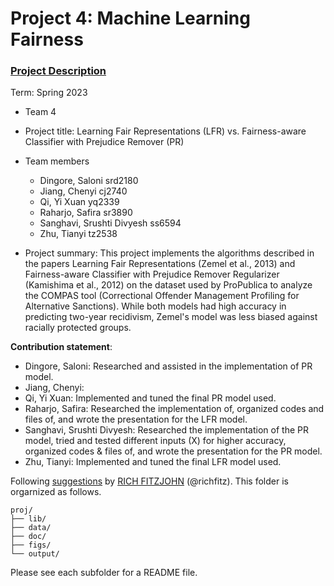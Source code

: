 # Project 4: Machine Learning Fairness

### [Project Description](doc/project4_desc.md)

Term: Spring 2023

+ Team 4
+ Project title: Learning Fair Representations (LFR) vs. Fairness-aware Classifier with Prejudice Remover (PR)
+ Team members
	+ Dingore, Saloni srd2180
	+ Jiang, Chenyi cj2740
	+ Qi, Yi Xuan yq2339
	+ Raharjo, Safira sr3890
	+ Sanghavi, Srushti Divyesh ss6594
	+ Zhu, Tianyi tz2538

+ Project summary: This project implements the algorithms described in the papers Learning Fair Representations (Zemel et al., 2013) and Fairness-aware Classifier with Prejudice Remover Regularizer (Kamishima et al., 2012) on the dataset used by ProPublica to analyze the COMPAS tool (Correctional Offender Management Profiling for Alternative Sanctions). While both models had high accuracy in predicting two-year recidivism, Zemel's model was less biased against racially protected groups.

**Contribution statement**: 
+ Dingore, Saloni: Researched and assisted in the implementation of PR model.
+ Jiang, Chenyi: 
+ Qi, Yi Xuan: Implemented and tuned the final PR model used.
+ Raharjo, Safira: Researched the implementation of, organized codes and files of, and wrote the presentation for the LFR model.
+ Sanghavi, Srushti Divyesh: Researched the implementation of the PR model, tried and tested different inputs (X) for higher accuracy, organized codes & files of, and wrote the presentation for the PR model.
+ Zhu, Tianyi: Implemented and tuned the final LFR model used.

Following [suggestions](http://nicercode.github.io/blog/2013-04-05-projects/) by [RICH FITZJOHN](http://nicercode.github.io/about/#Team) (@richfitz). This folder is orgarnized as follows.

```
proj/
├── lib/
├── data/
├── doc/
├── figs/
└── output/
```

Please see each subfolder for a README file.
